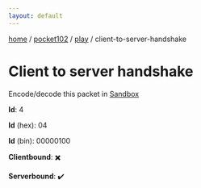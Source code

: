 ```yaml
---
layout: default
---
```


[home](/)  /  [pocket102](/protocol/pocket102)  /  [play](/protocol/pocket102/play)  /  client-to-server-handshake

# Client to server handshake

Encode/decode this packet in [Sandbox](../../../sandbox/pocket102#Play.ClientToServerHandshake)

**Id**: 4

**Id** (hex): 04

**Id** (bin): 00000100

**Clientbound**: ✖️

**Serverbound**: ✔️
